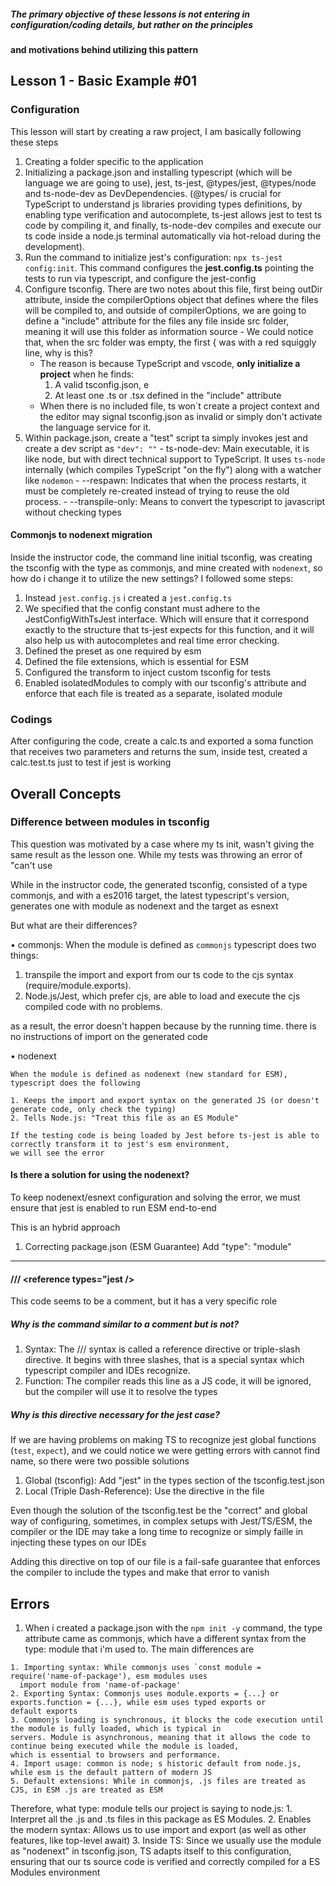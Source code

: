 ##### The primary objective of these lessons is not entering in configuration/coding details, but rather on the principles
####  and motivations behind utilizing this pattern 

## Lesson 1 - Basic Example #01

### Configuration

  This lesson will start by creating a raw project, I am basically following these steps

  1. Creating a folder specific to the application
  2. Initializing a package.json and installing typescript (which will be language we are going to use), jest,  ts-jest,
  @types/jest, @types/node and ts-node-dev as DevDependencies. (@types/ is crucial for TypeScript to understand js libraries
  providing types definitions, by enabling type verification and autocomplete, ts-jest allows jest to test ts code by
  compiling it, and finally, ts-node-dev compiles and execute our ts code inside a node.js terminal automatically via
  hot-reload during the development).
  3. Run the command to initialize jest's configuration: `npx ts-jest config:init`. This command configures the **jest.config.ts**
  pointing the tests to run via typescript, and configure the jest-config
  4. Configure tsconfig. There are two notes about this file, first being outDir attribute, inside the compilerOptions
  object that defines where the files will be compiled to, and outside of compilerOptions, we are going to define a "include"
  attribute for the files any file inside src folder, meaning it will use this folder as information source
    - We could notice that, when the src folder was empty, the first { was with a red squiggly line, why is this?
      - The reason is because TypeScript and vscode, **only initialize a project** when he finds:
        1. A valid tsconfig.json, e
        2. At least one .ts or .tsx defined in the "include" attribute
      - When there is no included file, ts won´t create a project context and the editor may signal tsconfig.json as
      invalid or simply don't activate the language service for it.
  5. Within package.json, create a "test" script ta simply invokes jest and create a dev script as
    `"dev": ""`
    - ts-node-dev: Main executable, it is like node, but with direct technical support to TypeScript. It uses `ts-node`
    internally (which compiles TypeScript "on the fly") along with a watcher like `nodemon`
    - --respawn: Indicates that when the process restarts, it must be completely re-created instead of trying to reuse
    the old process.
    - --transpile-only: Means to convert the typescript to javascript without checking types 

#### Commonjs to nodenext migration

Inside the instructor code, the command line initial tsconfig, was creating the tsconfig with the type as commonjs, and 
mine created with `nodenext`, so how do i change it to utilize the new settings?
I followed some steps:

  1. Instead `jest.config.js` i created a `jest.config.ts`
  2. We specified that the config constant must adhere to the JestConfigWithTsJest interface. Which will ensure that it
  correspond exactly to the structure that ts-jest expects for this function, and it will also help us with autocompletes
  and real time error checking.
  3. Defined the preset as one required by esm
  4. Defined the file extensions, which is essential for ESM
  4. Configured the transform to inject custom tsconfig for tests
  5. Enabled isolatedModules to comply with our tsconfig's attribute and enforce that each file is treated as a separate,
  isolated module


### Codings

  After configuring the code, create a calc.ts and exported a soma function that receives two parameters and returns the
  sum, inside test, created a calc.test.ts just to test if jest is working

  
  
  

  


## Overall Concepts

### Difference between modules in tsconfig

This question was motivated by a case where my ts init, wasn't giving the same result as the lesson one. While my tests
was throwing an error of "can't use 

While in the instructor code, the generated tsconfig, consisted of a type commonjs, and with a es2016 target, the latest
typescript's version, generates one with module as nodenext and the target as esnext

But what are their differences? 

  • commonjs: When the module is defined as `commonjs` typescript does two things:

  1. transpile the import and export from our ts code to the cjs syntax (require/module.exports).
  2. Node.js/Jest, which prefer cjs, are able to load and execute the cjs compiled code with no problems.

  as a result, the error doesn't happen because by the running time. there is no instructions of import on the generated
  code

  • nodenext

    When the module is defined as nodenext (new standard for ESM), typescript does the following

    1. Keeps the import and export syntax on the generated JS (or doesn't generate code, only check the typing)
    2. Tells Node.js: "Treat this file as an ES Module"

    If the testing code is being loaded by Jest before ts-jest is able to correctly transform it to jest's esm environment,
    we will see the error

  #### Is there a solution for using the nodenext?

  To keep nodenext/esnext configuration and solving the error, we must ensure that jest is enabled to run ESM end-to-end

  This is an hybrid approach

  1. Correcting package.json (ESM Guarantee)
    Add "type": "module"

___________________________________________________________________________________________________________________________

#### /// <reference types="jest /> 

This code seems to be a comment, but it has a very specific role

##### Why is the command similar to a comment but is not? 

1. Syntax: The /// syntax is called a reference directive or triple-slash directive. It begins with three slashes, that is
a special syntax which typescript compiler and IDEs recognize.
2. Function: The compiler reads this line as a JS code, it will be ignored, but the compiler will use it to resolve the
types

##### Why is this directive necessary for the jest case? 

If we are having problems on making TS to recognize jest global functions (`test`, `expect`), and we could notice we were
getting errors with cannot find name, so there were two possible solutions

1. Global (tsconfig): Add "jest" in the types section of the tsconfig.test.json
2. Local (Triple Dash-Reference): Use the directive in the file

Even though the solution of the tsconfig.test be the "correct" and global way of configuring, sometimes, in complex setups
with Jest/TS/ESM, the compiler or the IDE may take a long time to recognize or simply faille in injecting these types on
our IDEs

Adding this directive on top of our file is a fail-safe guarantee that enforces the compiler to include the types and make
that error to vanish






## Errors

  1. When i created a package.json with the `npm init -y` command, the type attribute came as commonjs, which have a different
  syntax from the type: module that i'm used to. The main differences are

    1. Importing syntax: While commonjs uses `const module = require('name-of-package'), esm modules uses
      import module from 'name-of-package'
    2. Exporting Syntax: Commonjs uses module.exports = {...} or exports.function = {...}, while esm uses typed exports or
    default exports
    3. Commonjs loading is synchronous, it blocks the code execution until the module is fully loaded, which is typical in
    servers. Module is asynchronous, meaning that it allows the code to continue being executed while the module is loaded,
    which is essential to browsers and performance.
    4. Import usage: common is node; s historic default from node.js, while esm is the default pattern of modern JS
    5. Default extensions: While in commonjs, .js files are treated as CJS, in ESM .js are treated as ESM 

  Therefore, what type: module tells our project is saying to node.js: 
    1. Interpret all the .js and .ts files in this package as ES Modules. 
    2. Enables the modern syntax: Allows us to use import and export (as well as other features, like top-level await)
    3. Inside TS: Since we usually use the module as "nodenext" in tsconfig.json, TS adapts itself to this configuration,
    ensuring that our ts source code is verified and correctly compiled for a ES Modules environment

  



